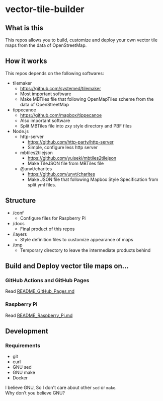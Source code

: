 # vector-tile-builder

## What is this

This repos allows you to build, customize and deploy your own vector tile maps from the data of OpenStreetMap.

## How it works

This repos depends on the following softwares:

- tilemaker
  - https://github.com/systemed/tilemaker
  - Most important software
  - Make MBTiles file that following OpenMapTiles scheme from the data of OpenStreetMap
- tippecanoe
  - https://github.com/mapbox/tippecanoe
  - Also important software
  - Split MBTiles file into zxy style directory and PBF files
- Node.js
  - http-server
    - https://github.com/http-party/http-server
    - Simple, configure less http server
  - mbtiles2tilejson
    - https://github.com/yuiseki/mbtiles2tilejson
    - Make TileJSON file from MBTiles file
  - @unvt/charites
    - https://github.com/unvt/charites
    - Make JSON file that following Mapbox Style Specification from split yml files.

## Structure

- /conf
  - Configure files for Raspberry Pi
- /docs
  - Final product of this repos
- /layers
  - Style definition files to customize appearance of maps
- /tmp
  - Temporary directory to leave the intermediate products behind

## Build and Deploy vector tile maps on...

### GitHub Actions and GitHub Pages

Read [README_GitHub_Pages.md](./README_GitHub_Pages.md)

### Raspberry Pi

Read [README_Raspberry_Pi.md](./README_Raspberry_Pi.md)

## Development

### Requirements

- git
- curl
- GNU sed
- GNU make
- Docker

I believe GNU, So I don't care about other `sed` or `make`.  
Why don't you believe GNU?
